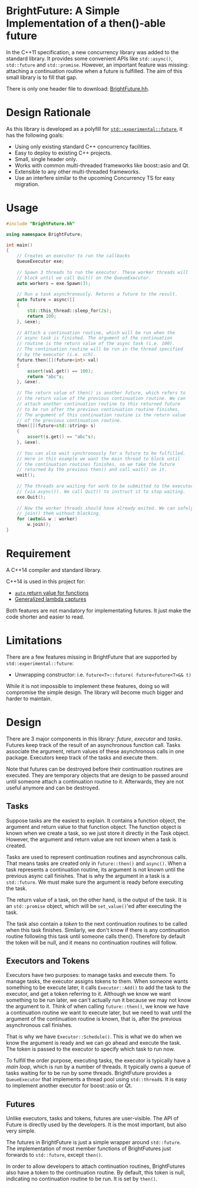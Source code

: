 # BrightFuture: A Simple Implementation of a then()-able future

In the C++11 specification, a new concurrency library was added to the
standard library. It provides some convenient APIs like `std::async()`,
`std::future` and `std::promise`. However, an important feature was missing:
attaching a continuation routine when a future is fulfilled. The aim of
this small library is to fill that gap.

There is only one header file to download: [BrightFuture.hh](BrightFuture.hh).

# Design Rationale

As this library is developed as a polyfill for [`std::experimental::future`](http://en.cppreference.com/w/cpp/experimental/future),
it has the following goals:

*   Using only existing standard C++ concurrency facilities.
*   Easy to deploy to existing C++ projects.
*   Small, single header only.
*   Works with common multi-threaded frameworks like boost::asio and Qt.
*   Extensible to any other multi-threaded frameworks.
*   Use an interfere similar to the upcoming Concurrency TS for easy
	migration.

# Usage

```C++
#include "BrightFuture.hh"

using namespace BrightFuture;

int main()
{
	// Creates an executor to run the callbacks
	QueueExecutor exe;
	
	// Spawn 3 threads to run the executor. These worker threads will
	// block until we call Quit() on the QueueExecutor.
	auto workers = exe.Spawn(3);
	
	// Run a task asynchronously. Returns a future to the result.
	auto future = async([]
	{
		std::this_thread::sleep_for(2s);
		return 100;
	}, &exe);
	
	// Attach a continuation routine, which will be run when the
	// async task is finished. The argument of the continuation
	// routine is the return value of the async task (i.e. 100).
	// The continuation routine will be run in the thread specified
	// by the executor (i.e. sch).
	future.then([](future<int> val)
	{
		assert(val.get() == 100);
		return "abc"s;
	}, &exe).
	
	// The return value of then() is another future, which refers to
	// the return value of the previous continuation routine. We can
	// attach another continuation routine to this returned future
	// to be run after the previous continuation routine finishes.
	// The argument of this continuation routine is the return value
	// of the previous continuation routine.
	then([](future<std::string> s)
	{
		assert(s.get() == "abc"s);
	}, &exe).
	
	// You can also wait synchronously for a future to be fulfilled.
	// Here in this example we want the main thread to block until
	// the continuation routines finishes, so we take the future
	// returned by the previous then() and call wait() on it.
	wait();
	
	// The threads are waiting for work to be submitted to the executor
	// (via async()). We call Quit() to instruct it to stop waiting.
	exe.Quit();
	
	// Now the worker threads should have already exited. We can safely
	// join() them without blocking.
	for (auto&& w : worker)
		w.join();
}
```

# Requirement

A C++14 compiler and standard library.

C++14 is used in this project for:
*   [`auto` return value for functions](https://isocpp.org/wiki/faq/cpp14-language#generalized-return)
*   [Generalized lambda captures](https://isocpp.org/wiki/faq/cpp14-language#lambda-captures)

Both features are not mandatory for implementating futures. It just make
the code shorter and easier to read.

# Limitations

There are a few features missing in BrightFuture that are supported by
`std::experimental::future`:

*   Unwrapping constructor: i.e. `future<T>::future( future<future<T>&& t)`

While it is not impossible to implement these features, doing so will
compromise the simple design. The library will become much bigger and
harder to maintain.

# Design

There are 3 major components in this library: _future_, _executor_ and
_tasks_. Futures keep track of the result of an asynchronous function call.
Tasks associate the argument, return values of these asynchronous calls in
one package. Executors keep track of the tasks and execute them.

Note that futures can be destroyed before their continuation routines
are executed. They are temporary objects that are design to be passed
around until someone attach a continuation routine to it. Afterwards,
they are not useful anymore and can be destroyed.

## Tasks

Suppose tasks are the easiest to explain. It contains a function object,
the argument and return value to that function object. The function object
is known when we create a task, so we just store it directly in the Task
object. However, the argument and return value are not known when a task
is created.

Tasks are used to represent continuation routines and asynchronous calls.
That means tasks are created only in `future::then()` and `async()`. When
a task represents a continuation routine, its argument is not known until
the previous async call finishes. That is why the argument in a task is
a `std::future`. We must make sure the argument is ready before executing
the task.

The return value of a task, on the other hand, is the output of the task.
It is an `std::promise` object, which will be `set_value()`'ed after
executing the task.

The task also contain a _token_ to the next continuation routines to be
called when this task finishes. Similarly, we don't know if there is
any continuation routine following this task until someone calls then().
Therefore by default the token will be null, and it means no continuation
routines will follow.

## Executors and Tokens

Executors have two purposes: to manage tasks and execute them. To manage
tasks, the executor assigns tokens to them. When someone wants something
to be execute later, it calls `Executor::Add()` to add the task to the
executor, and get a token referring to it. Although we know we want
something to be run later, we can't actually run it because we may not
know the argument to it. Think of when calling `future::then()`, we
know we have a continuation routine we want to execute later, but we
need to wait until the argument of the continuation routine is known,
that is, after the previous asynchronous call finishes.

That is why we have `Executor::Schedule()`. This is what we do when we
know the argument is ready and we can go ahead and execute the task.
The token is passed to the executor to specify which task to run now.

To fulfill the order purpose, executing tasks, the executor is typically
have a _main loop_, which is run by a number of threads. It typically
owns a queue of tasks waiting for to be run by some threads. BrightFuture
provides a `QueueExecutor` that implements a thread pool using
`std::thread`s. It is easy to implement another executor for boost::asio
or Qt.

## Futures

Unlike executors, tasks and tokens, futures are user-visible. The API of
Future is directly used by the developers. It is the most important, but
also very simple.

The futures in BrightFuture is just a simple wrapper around `std::future`.
The implementation of most member functions of BrightFutures just forwards
to `std::future`, except `then()`.

In order to allow developers to attach continuation routines, BrightFutures
also have a token to the continuation routine. By default, this token is
null, indicating no continuation routine to be run. It is set by `then()`.
